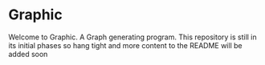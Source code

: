 # Graphic

Welcome to Graphic. A Graph generating program.
This repository is still in its initial phases so hang tight and more content to the README will be added soon
